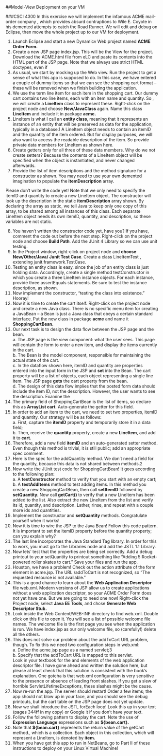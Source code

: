 ##Model-View Deployment on your VM

###CSCI 4300
In this exercise we will implement the infamous ACME mail-order company , which provides absurd contraptions to Wile E. Coyote in his demented attempts to catch the Road Runner.  We will edit and debug on Eclipse, then move the whole project up to our VM for deployment.

1. Launch Eclipse and start a new Dynamicv Web project named **ACME Order Form.** 
2. Create a new JSP page index.jsp. This will be the View for the project. Download the ACME.html file from eLC and paste its contents into the HTML part of the JSP page. Note that we always use strict HTML  doctypes, even if 
3. As usual, we start by mocking up the Web view. Run the project to get a sense of what this app is supposed to do. In this case, we have entered a couple of dummy items so that we can see the shopping cart format – these will be removed when we finish building the application.
4. We use the term line item for each item in the shopping cart.   Our dummy cart contains two line items, each with an item name and quantity.  So , we will create a **LineItem** class to represent these. Right-click on the project node and choose **New/JavaClass** again. Name this class **LineItem** and include it in package **acme.**
5. LineItem is what I call an **entity class**, meaning that it represents an instance of an entity that will be preserved as data for the application, typically in a database.1 A LineItem object needs to contain an itemID and the quantity of the item ordered. But for display purposes, we will also want to access the readable description of the item. So provide private data members for LineItem as shown here.
6. Create getters only for all three of these data members. Why do we not create setters? Because the contents of a LineItem object will be specified when the object is instantiated, and never changed afterwards.
7. Provide the list of item descriptions and  the method signature for a constructor as shown. You may need to  use your own demented imagination to populate the **itemDescription** array.

Please don’t write the code yet!  Note that we only need to specify the itemID and quantity to create a new LineItem object. The constructor will look up the description in the static **itemDescription** array shown.  By declaring the array as static, we tell Java to keep only one copy of this array, to be shared among all instances of this class. Each separate LineItem object needs its own itemID, quantity, and description, so these variables are not static.

8. You haven’t written the constructor code yet, have you? If you have, comment the code out before the next step. Right-click on the project node and choose **Build Path**. Add the JUnit 4 Library so we can use unit testing.
9. In the Project window, right-click on project node and **choose New/Other/Java/ Junit Test Case**.  Create a class LineItemTest , extending junit.framework.TestCase.
10. Testing an entity class is easy, since the job of an entity class is just holding data. Accordingly, create a single method testConstructor in which you create a three LineItem instance objects. For each instance,  provide three assertEquals statements. Be sure to test the instance description, as shown.
11. Now implement the constructor, “testing the class into existence.” Hooray!
12. Now it is time to create the cart itself. Right-click on the project node and create a new Java class. There is no specific menu item for creating a JavaBean – a Bean is just a Java class that obeys a certain standard interface. Put the new class in package **acme** and name it **ShoppingCartBean**. 
13. Our next task is to design the data flow between the JSP page and the bean.  
a. The JSP page is the view component: what the user  sees.  This page will contain the form to enter a new item, and display the items currently in the cart.  
b. The Bean is the model component, responsible for maintaining the actual state of the cart.  
c. In the dataflow shown here, itemID and quantity are properties entered into the input form in the JSP and **set** into the Bean. The cart property will be a list of objects, each object representing a single line item. The JSP page **gets** the cart property from the bean.  
d. The design of this data flow implies  that the posted form data should include the item ID, not the description. However, the user wants to see the description. Examine the 
14. The primary  field of ShoppingCartBean is the list of items, so declare this as **ArrayList<LineItem> cart**. Auto-generate the getter for this field.
15. In order to add an item to the cart, we need to set two properties, itemID and quantity. Our strategy will be as follows:  
a. First, capture the **itemID** property and temporarily store it in a data field;  
b. Then, receive the **quantity** property, create a new **LineItem**, and add it to **cart**.  
16. Therefore, add a new field **itemID** and an auto-generated setter method. Even though this method is trivial, it is still public; add an appropriate spec comment.
17. Here is the spec for the addQuantity method. We don’t need a field for the quantity, because this data is not shared between methods.2
18. Now write the JUnit test code for ShoppingCartBean! It goes according to the following plan:  
a. A **testConstructor** method to verify that you start with an empty cart;  
b. A **testAddItems** method to test adding items. In this method you create a new ShoppingCartBean, then call **setItemID** followed by **setQuantity**.  Now call **getCart()** to verify that a new LineItem has been added to the list. Also extract the new LineItem from the list and verify its id, quantity, and description. Lather, rinse, and repeat with a couple more ids and quantities.
19. Implement the constructor and **setQuantity** methods. Congratulate yourself when it works!
20. Now it is time to wire the JSP to the Java Bean! Follow this code pattern.  It is important to set the itemID property before the quantity property; can you explain why?
21. The last line incorporates the Java Standard Tag library. In order for this to work, you must go to the Libraries node and add the JSTL 1.1 Library. 
22. Now lets’ test that the properties are being set correctly. Add a debug printout to your setQuantity to printout something like “Adding 5 Rocket-powered roller skates to cart.” Save your files and run the app.  
23. Houston, we have a problem! Check out the action attribute of the form element in acme.jsp. The URL /addToCart is not recognized, so “The requested resource is not available.”
24. This is a good chance to learn about the **Web Application Descriptor** file web.xml. Modern versions of JSP allow us to create applications without a web application descriptor, so your ACME Order Form does not yet have one. But we are going to need one now! Right-click the Project node, select  **Java EE Tools**, and chose **Generate Web Descriptor Stub.**
25. Look inside the Web Content/WEB-INF directory to find web.xml. Double click on this file to open it. You will see a list of possible welcome file names. The welcome file is the first page you see when the application is run. We have index.jsp as our only welcome file, so (carefully!) delete all the others.
26. This does not solve our problem about the addToCart URL problem, though. To fix this we need two configuration steps in web.xml:  
a. Define the acme.jsp page as a named servlet;3  
b. Specify that the addToCart URL is mapped to this servlet.  
Look in your textbook for the **<servlet>** and **<servlet-mapping>**  elements of the web application descriptor file. I have gone ahead and written the solution here, but please at least check that this solution is consistent with the book’s explanation. One gotcha is that web.xml configuration is very sensitive to the presence or absence of leading front slashes. If you get a slew of horrible ServletLifetimeExceptions, these slashes might be the cause.
27. Now re-run the app. The server should restart!  Order a few items; the app should not blow up in your face, and  you should see the debug printouts, but the cart table on the JSP page does not yet update.
28. Now we shall introduce the JSTL forEach loop! Look this up in your text (pages 344ff in my copy) or Google it if you don’t have your text.
29. Follow the following pattern to display the cart. Note the use of **Expression Language** expressions such as **${bean.cart}.**
30. Note that **${bean.cart}** represents the return value of the getCart method., which is a collection. Each object in this collection, which will represent a LineItem, is denoted by **item.**
31. When you have got this app to run in NetBeans,  go to Part II of these instructions to deploy on your Linux Virtual Machine!
